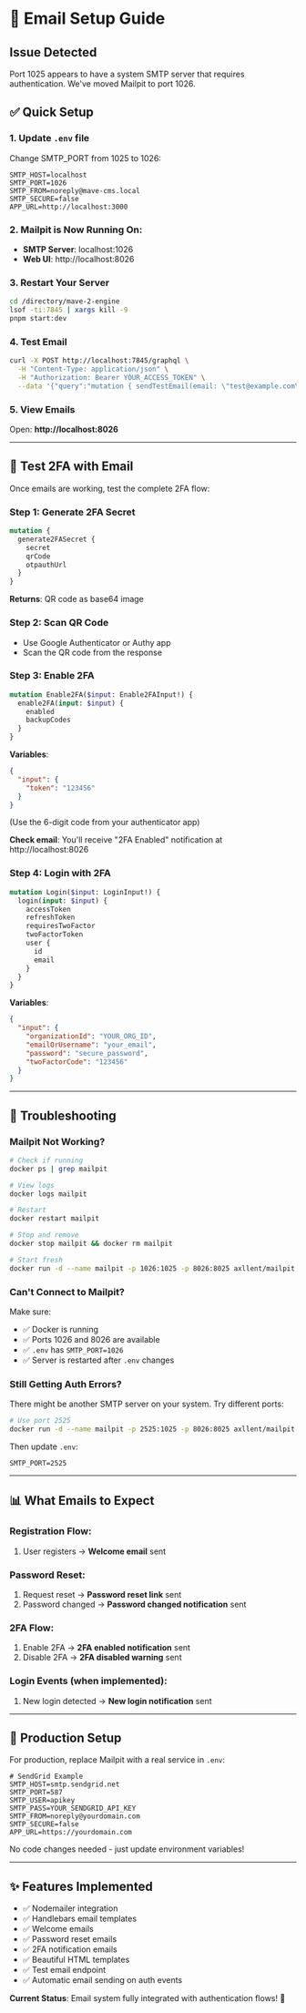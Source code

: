 # 📧 Email Setup Guide

## Issue Detected

Port 1025 appears to have a system SMTP server that requires authentication. We've moved Mailpit to port 1026.

## ✅ Quick Setup

### 1. Update `.env` file

Change SMTP_PORT from 1025 to 1026:

```env
SMTP_HOST=localhost
SMTP_PORT=1026
SMTP_FROM=noreply@mave-cms.local
SMTP_SECURE=false
APP_URL=http://localhost:3000
```

### 2. Mailpit is Now Running On:

- **SMTP Server**: localhost:1026
- **Web UI**: http://localhost:8026

### 3. Restart Your Server

```bash
cd /directory/mave-2-engine
lsof -ti:7845 | xargs kill -9
pnpm start:dev
```

### 4. Test Email

```bash
curl -X POST http://localhost:7845/graphql \
  -H "Content-Type: application/json" \
  -H "Authorization: Bearer YOUR_ACCESS_TOKEN" \
  --data '{"query":"mutation { sendTestEmail(email: \"test@example.com\") }"}'
```

### 5. View Emails

Open: **http://localhost:8026**

---

## 🧪 Test 2FA with Email

Once emails are working, test the complete 2FA flow:

### Step 1: Generate 2FA Secret

```graphql
mutation {
  generate2FASecret {
    secret
    qrCode
    otpauthUrl
  }
}
```

**Returns**: QR code as base64 image

### Step 2: Scan QR Code

- Use Google Authenticator or Authy app
- Scan the QR code from the response

### Step 3: Enable 2FA

```graphql
mutation Enable2FA($input: Enable2FAInput!) {
  enable2FA(input: $input) {
    enabled
    backupCodes
  }
}
```

**Variables**:

```json
{
  "input": {
    "token": "123456"
  }
}
```

(Use the 6-digit code from your authenticator app)

**Check email**: You'll receive "2FA Enabled" notification at http://localhost:8026

### Step 4: Login with 2FA

```graphql
mutation Login($input: LoginInput!) {
  login(input: $input) {
    accessToken
    refreshToken
    requiresTwoFactor
    twoFactorToken
    user {
      id
      email
    }
  }
}
```

**Variables**:

```json
{
  "input": {
    "organizationId": "YOUR_ORG_ID",
    "emailOrUsername": "your_email",
    "password": "secure_password",
    "twoFactorCode": "123456"
  }
}
```

---

## 🔧 Troubleshooting

### Mailpit Not Working?

```bash
# Check if running
docker ps | grep mailpit

# View logs
docker logs mailpit

# Restart
docker restart mailpit

# Stop and remove
docker stop mailpit && docker rm mailpit

# Start fresh
docker run -d --name mailpit -p 1026:1025 -p 8026:8025 axllent/mailpit
```

### Can't Connect to Mailpit?

Make sure:

- ✅ Docker is running
- ✅ Ports 1026 and 8026 are available
- ✅ `.env` has `SMTP_PORT=1026`
- ✅ Server is restarted after `.env` changes

### Still Getting Auth Errors?

There might be another SMTP server on your system. Try different ports:

```bash
# Use port 2525
docker run -d --name mailpit -p 2525:1025 -p 8026:8025 axllent/mailpit
```

Then update `.env`:

```env
SMTP_PORT=2525
```

---

## 📊 What Emails to Expect

### Registration Flow:

1. User registers → **Welcome email** sent

### Password Reset:

1. Request reset → **Password reset link** sent
2. Password changed → **Password changed notification** sent

### 2FA Flow:

1. Enable 2FA → **2FA enabled notification** sent
2. Disable 2FA → **2FA disabled warning** sent

### Login Events (when implemented):

1. New login detected → **New login notification** sent

---

## 🚀 Production Setup

For production, replace Mailpit with a real service in `.env`:

```env
# SendGrid Example
SMTP_HOST=smtp.sendgrid.net
SMTP_PORT=587
SMTP_USER=apikey
SMTP_PASS=YOUR_SENDGRID_API_KEY
SMTP_FROM=noreply@yourdomain.com
SMTP_SECURE=false
APP_URL=https://yourdomain.com
```

No code changes needed - just update environment variables!

---

## ✨ Features Implemented

- ✅ Nodemailer integration
- ✅ Handlebars email templates
- ✅ Welcome emails
- ✅ Password reset emails
- ✅ 2FA notification emails
- ✅ Beautiful HTML templates
- ✅ Test email endpoint
- ✅ Automatic email sending on auth events

**Current Status**: Email system fully integrated with authentication flows! 🎉
